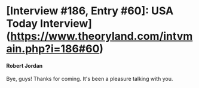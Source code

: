 # [Interview #186, Entry #60]: USA Today Interview](https://www.theoryland.com/intvmain.php?i=186#60)

#### Robert Jordan

Bye, guys! Thanks for coming. It's been a pleasure talking with you.

